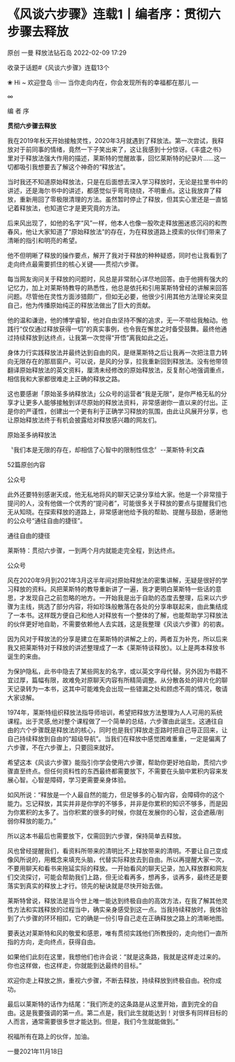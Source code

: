 
# 《风谈六步骤》连载1丨编者序：贯彻六步骤去释放

原创 一曼 释放法钻石岛 2022-02-09 17:29

收录于话题#《风谈六步骤》连载13个

❀ Hi ~ 欢迎登岛 ❀—  当你走向内在，你会发现所有的幸福都在那儿 —

∞

编  者  序

**贯彻六步骤去释放**

我在2019年秋天开始接触灵性，2020年3月就遇到了释放法。第一次尝试，我释放对于前同事的情绪，竟然一下子笑出来了，这让我感到十分惊讶。《丰盛之书》里对于释放法强大作用的描述，莱斯特的觉醒故事，回忆莱斯特的纪录片……这一切都吸引我想要去了解这个神奇的“释放法”。

当时我还不知道原始释放法，只是在后面想去深入学习释放时，无论是拉里书中的讲述，还是海尔书中的讲述，都感觉似乎弯弯绕绕，不明重点。这让我放弃了释放，重新用回了零极限清理的方法。虽然暂时停止了释放，但其实心里还是一直惦记着释放法，也知道它才是更究竟的方法。

后来风出现了，如他的名字“风”一样，他本人也像一股吹走释放圈迷惑沉闷的和煦春风，他让大家知道了“原始释放法”的存在，为在释放道路上摸索的伙伴们带来了清晰的指引和明亮的希望。

他不但明晰了释放的操作要点，解开了我对于释放的种种疑惑，同时也让我看到了走向终点最需要抓住的核心关键——贯彻六步骤。

每当网友询问关于释放的问题时，风总是非常耐心详尽地回答。由于他拥有强大的记忆力，加上对莱斯特教导的熟悉性，他总是依托和引用莱斯特曾经的讲解来回答问题。尽管他在灵性方面涉猎颇广，但如无必要，他很少引用其他方法理论来突显自己，他为传播原始纯正的释放法做出了巨大的贡献。

他的温和谦逊，他的博学睿智，他对自由坚持不懈的追求，无一不带给我触动。他践行“仅仅通过释放获得一切”的真实事例，也令我在懈怠之时备受鼓舞。最终他通过持续释放到达终点，让我第一次觉得“开悟”离我如此之近。

身体力行实践释放法并最终达到自由的风，是继莱斯特之后让我再一次把注意力转向无限存在的那扇窗户。可以说，是风的分享，拉我重新回到释放法。没有他带领翻译原始释放法的英文资料，厘清未经修改的原始释放法，反复耐心地强调重点，相信我和大家都很难走上正确的释放之路。

这也要感谢「原始圣多纳释放法」公众号的运营者“我是无限”，是你严格无私的分享才让更多人能够接触到详尽原始的释放法资料，非常感谢你一直以来的付出。正是你的严谨性，创建出一个更有利于正确学习释放的氛围，由此让风展开分享，也让原始释放法终于有机会披露给对释放感兴趣的网友们。

原始圣多纳释放法

〝我们本是无限的存在，却相信了心智中的限制性信念〞--莱斯特·利文森

52篇原创内容

公众号

此外还要特别感谢天成，他无私地将风的聊天记录分享给大家。他是一个非常擅于提问的人，没有他做一个优秀的“提问者”，可能很多关于释放的要点与提醒我们也无从知晓。在探索释放的道路上，非常感谢他给予我的帮助、提醒与鼓励，感谢他的公众号“通往自由的捷径”。

通往自由的捷径

莱斯特：贯彻六步骤，一到两个月内就能走完全程，到达终点。

公众号

风在2020年9月到2021年3月这半年间对原始释放法的密集讲解，无疑是很好的学习释放的资料。风把莱斯特的教导重新讲了一遍，我才更明白莱斯特一些话的意思，才发现自己之前忽略的地方。一开始我是出于自助的态度去整理，后来以六步骤为主线，挑选了部分内容，将如珍珠般散落在各处的分享串联起来，由此集结成了一本书。这样既方便自己和他人对释放有一个整体的了解，也能帮助学习释放法的伙伴更好地自助，不需要依赖他人去实践，这是我整理《风谈六步骤》的初衷。

因为风对于释放法的分享是建立在莱斯特的讲解之上的，两者互为补充，所以后来我又把莱斯特对于释放的讲述整理成了一本《莱斯特谈释放》。以上是两本释放书诞生的来由。

为保护隐私，此书中隐去了某些网友的名字，或以英文字母代替。另外因为书籍不宜过厚，篇幅有限，故难免对原聊天内容有所精简调整。从分散各处的碎片化的聊天记录转为一本书，这其中可能难免会出现一些错漏之处和顾虑不周的情况，敬请大家谅解。

1974年，莱斯特组织释放法指导师培训，希望把释放方法整理为人人可用的系统课程。出于灵感,他对整个课程做了一个简单的总结，六步骤由此诞生。这通往自由的六个步骤既是释放法的核心，同时也是我们释放走歪路时把自己导正回来，让自己持续释放到自由的“超级导航”。当我们在释放中感觉困难重重，一定是偏离了六步骤，不在六步骤上，只要回来就好。

希望这本《风谈六步骤》能指引你学会使用六步骤，帮助你更好地自助，贯彻六步骤直至终点。但任何资料性的东西最终都需要放下，不需要在头脑中累积内容来发展心智。心智是障碍，学习更需要亲身体验。

如风所说：“释放是一个人最自然的能力，但足够多的心智内容，会障碍你的这个能力。忘记释放，其实并非是你学的不够多，并非是你累积的知识不够多，而是因为你累积的太多了。当你积累的很多的时候，你就在发展你的心智，这会遮蔽/削弱你释放的能力。”

所以这本书最后也需要放下，仅需回到六步骤，保持简单去释放。

风也曾经提醒我们，看资料所带来的清明比不上释放带来的清明。不要让自己变成像风所说的，用概念来填充头脑，代替实际释放去到自由。所以再提醒大家一次，不要用聊天和看书来拖延实际的释放。一开始看风的聊天记录，加入释放群和网友们交流探讨，可能会帮助我们上路，但无论看再多，想再多，谈再多，最终还是要落实到真实的释放上才行。领先的秘诀就是尽快开始去做。

莱斯特曾说，释放法是当今世上唯一能达到终极自由的高效方法，在我了解其他灵性方法和实践释放的过程当中，确实亲身感受到这一点。当我持续释放时，我体验到了六步骤的环环相扣，它的确是一份引导自己走在正确释放之路上的清晰地图。

要表达对莱斯特和风的敬爱和感恩，唯有贯彻实践他们所教授的，走向他们一直所指的方向，走向终点，获得自由。

如果他们此刻在这里，我想他们也许会说：“就是这条路，我就是这样走过来的。你也这样做，也这样走，你就能到达最终的目标。”

欢迎你走上释放之旅，重视六步骤，不断去释放，持续释放到终极自由。祝你成功。

最后以莱斯特的话作为结尾：“我们所走的这条路是从这里开始，直到完全的自由。这是我要强调的第一点。第二点是，我们此生就能达到！对很多有同样目标的人而言，通常需要很多世才能达到。但是，我们今生就能做到。”

祝福所有在路上的伙伴，加油。

一曼2021年11月18日
